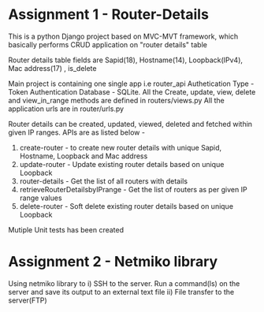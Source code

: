 # Assignment 1 - Router-Details
This is a python Django project based on MVC-MVT framework, which basically performs CRUD application on "router details" table

Router details table fields are
Sapid(18), Hostname(14), Loopback(IPv4), Mac address(17) , is_delete

Main project is containing one single app i.e router_api
Authetication Type - Token Authentication
Database - SQLite.
All the Create, update, view, delete and view_in_range methods are defined in routers/views.py
All the application urls are in router/urls.py 


Router details can be created, updated, viewed, deleted and fetched within given IP ranges. 
APIs are as listed below -
1) create-router  - to create new router details with unique Sapid, Hostname, Loopback and Mac address
2) update-router - Update existing router details based on unique Loopback
3) router-details - Get the list of all routers with details
4) retrieveRouterDetailsbyIPrange - Get the list of routers as per given IP range values
5) delete-router - Soft delete existing router details based on unique Loopback 


Mutiple Unit tests has been created


# Assignment 2 - Netmiko library
Using netmiko library to
i) SSH to the server. Run a command(ls) on the server and save its output to an 
external text file
ii) File transfer to the server(FTP)
